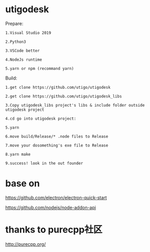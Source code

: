 # utigodesk

Prepare:

    1.Visual Studio 2019
    
    2.Python3

    3.VSCode better

    4.NodeJs runtime

    5.yarn or npm (recommand yarn)

Build:

    1.get clone https://github.com/utigo/utigodesk

    2.get clone https://github.com/utigo/utigodesk_libs

    3.Copy utigodesk_libs project's libs & include folder outside utigodesk project

    4.cd go into utigodesk project:

    5.yarn

    6.move build/Release/* .node files to Release

    7.move your dosomething's exe file to Release

    8.yarn make

    9.success! look in the out founder

# base on

https://github.com/electron/electron-quick-start

https://github.com/nodejs/node-addon-api

# thanks to purecpp社区
http://purecpp.org/
